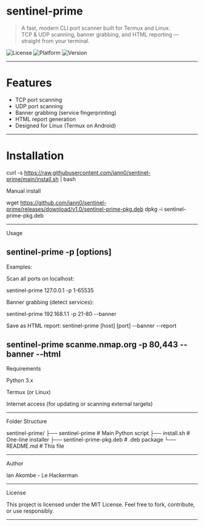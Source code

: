 # sentinel-prime
> A fast, modern CLI port scanner built for Termux and Linux.  
> TCP & UDP scanning, banner grabbing, and HTML reporting — straight from your terminal.

![License](https://img.shields.io/badge/license-MIT-blue.svg)
![Platform](https://img.shields.io/badge/platform-Termux%20%7C%20Linux-green.svg)
![Version](https://img.shields.io/badge/version-1.0-yellow.svg)

---

# Features

-  TCP port scanning
-  UDP port scanning
-  Banner grabbing (service fingerprinting)
-  HTML report generation
-  Designed for Linux (Termux on Android)

---

# Installation


curl -s https://raw.githubusercontent.com/iann0/sentinel-prime/main/install.sh | bash

Manual install

wget https://github.com/iann0/sentinel-prime/releases/download/v1.0/sentinel-prime-pkg.deb
dpkg -i sentinel-prime-pkg.deb

---

Usage

sentinel-prime <target> -p <port-range> [options]
---

Examples:

Scan all ports on localhost:

sentinel-prime 127.0.0.1 -p 1-65535

Banner grabbing (detect services):

sentinel-prime 192.168.1.1 -p 21-80 --banner

Save as HTML report: sentinel-prime [host] [port] --banner --report

sentinel-prime scanme.nmap.org -p 80,443 --banner --html 
---

Requirements

Python 3.x

Termux (or Linux)

Internet access (for updating or scanning external targets)



---

Folder Structure

sentinel-prime/
├── sentinel-prime             # Main Python script
├── install.sh                 # One-line installer
├── sentinel-prime-pkg.deb     # .deb package
└── README.md                  # This file


---

Author

Ian Akombe - Le Hackerman


---

License

This project is licensed under the MIT License.
Feel free to fork, contribute, or use responsibly.


---
